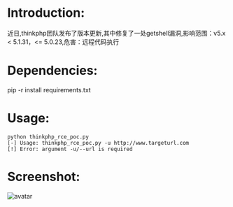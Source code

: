 # Introduction:
近日,thinkphp团队发布了版本更新,其中修复了一处getshell漏洞,影响范围：v5.x < 5.1.31，<= 5.0.23,危害：远程代码执行
# Dependencies:
pip -r install requirements.txt
# Usage:
```
python thinkphp_rce_poc.py 
[-] Usage: thinkphp_rce_poc.py -u http://www.targeturl.com
[!] Error: argument -u/--url is required

```
# Screenshot:
![avatar](https://github.com/heroanswer/EngineCrawler/blob/master/screenshot.png)
